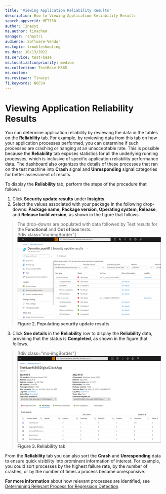 ```yaml
---
title: 'Viewing Application Reliability Results'
description: How to Viewing Application Reliability Results
search.appverid: MET150
author: Tinacyt
ms.author: tinachen
manager: rshastri
audience: Software-Vendor
ms.topic: troubleshooting
ms.date: 10/13/2022
ms.service: test-base
ms.localizationpriority: medium
ms.collection: TestBase-M365
ms.custom:
ms.reviewer: Tinacyt
f1.keywords: NOCSH
---
```


# Viewing Application Reliability Results

You can determine application reliability by reviewing the data in the tables on the **Reliability** tab. For example, by reviewing data from this tab on how your application processes performed, you can determine if such processes are crashing or hanging at an unacceptable rate. This is possible because the **Reliability** tab exposes statistics for all the underlying running processes, which is inclusive of specific application reliability performance data. The dashboard also organizes the details of these processes that ran on the test machine into **Crash** signal and **Unresponding** signal categories for better assessment of results. 

To display the **Reliability** tab, perform the steps of the procedure that follows:
1. Click **Security update results** under **Insights**.
2. Select the values associated with your package in the following drop-downs: **Package name, Package version, Operating system, Release**, and **Release build version**, as shown in the figure that follows.

> The drop-downs are populated with data followed by Test results for the **Functional** and **Out of box** tests.  
> [!div class="mx-imgBorder"]  
> ![Screenshot shows Security update results](Media/applicationreliability01.png)  
> **Figure 2. Populating security update results**

3. Click **See details** in the **Reliability** row to display the **Reliability** data, providing that the status is **Completed**, as shown in the figure that follows.

> [!div class="mx-imgBorder"]  
> ![Screenshot shows Reliability data](Media/applicationreliability02.png)  
> **Figure 3. Reliability tab**

From the **Reliability** tab you can also sort the **Crash** and **Unresponding** data to ensure quick visibility into prominent information of interest. For example, you could sort processes by the highest failure rate, by the number of crashes, or by the number of times a process became unresponsive.

**For more information** about how relevant processes are identified, see [Determining Relevant Process for Regression Detection](determiningrelevantprocessesforregressiondetection.md).

